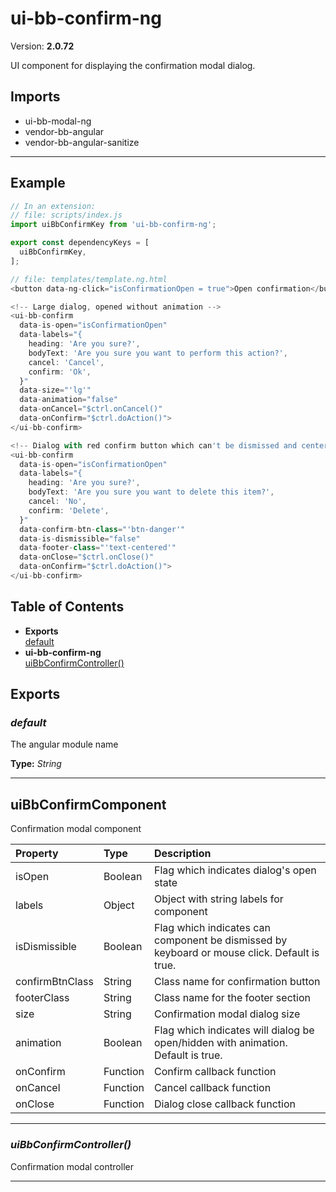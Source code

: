 # ui-bb-confirm-ng


Version: **2.0.72**

UI component for displaying the confirmation modal dialog.

## Imports

* ui-bb-modal-ng
* vendor-bb-angular
* vendor-bb-angular-sanitize

---

## Example

```javascript
// In an extension:
// file: scripts/index.js
import uiBbConfirmKey from 'ui-bb-confirm-ng';

export const dependencyKeys = [
  uiBbConfirmKey,
];

// file: templates/template.ng.html
<button data-ng-click="isConfirmationOpen = true">Open confirmation</button>

<!-- Large dialog, opened without animation -->
<ui-bb-confirm
  data-is-open="isConfirmationOpen"
  data-labels="{
    heading: 'Are you sure?',
    bodyText: 'Are you sure you want to perform this action?',
    cancel: 'Cancel',
    confirm: 'Ok',
  }"
  data-size="'lg'"
  data-animation="false"
  data-onCancel="$ctrl.onCancel()"
  data-onConfirm="$ctrl.doAction()">
</ui-bb-confirm>

<!-- Dialog with red confirm button which can't be dismissed and centered buttons -->
<ui-bb-confirm
  data-is-open="isConfirmationOpen"
  data-labels="{
    heading: 'Are you sure?',
    bodyText: 'Are you sure you want to delete this item?',
    cancel: 'No',
    confirm: 'Delete',
  }"
  data-confirm-btn-class="'btn-danger'"
  data-is-dismissible="false"
  data-footer-class="'text-centered'"
  data-onClose="$ctrl.onClose()"
  data-onConfirm="$ctrl.doAction()">
</ui-bb-confirm>
```

## Table of Contents
- **Exports**<br/>    <a href="#default">default</a><br/>
- **ui-bb-confirm-ng**<br/>    <a href="#ui-bb-confirm-nguiBbConfirmController">uiBbConfirmController()</a><br/>

## Exports

### <a name="default"></a>*default*

The angular module name

**Type:** *String*


---

## uiBbConfirmComponent

Confirmation modal component

| Property | Type | Description |
| :-- | :-- | :-- |
| isOpen | Boolean | Flag which indicates dialog's open state |
| labels | Object | Object with string labels for component |
| isDismissible | Boolean | Flag which indicates can component be dismissed by keyboard or mouse click. Default is true. |
| confirmBtnClass | String | Class name for confirmation button |
| footerClass | String | Class name for the footer section |
| size | String | Confirmation modal dialog size |
| animation | Boolean | Flag which indicates will dialog be open/hidden with animation. Default is true. |
| onConfirm | Function | Confirm callback function |
| onCancel | Function | Cancel callback function |
| onClose | Function | Dialog close callback function |

---

### <a name="ui-bb-confirm-nguiBbConfirmController"></a>*uiBbConfirmController()*

Confirmation modal controller

---

